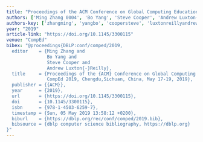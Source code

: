 ```yaml
---
title: "Proceedings of the ACM Conference on Global Computing Education"
authors: ['Ming Zhang 0004', 'Bo Yang', 'Steve Cooper', 'Andrew Luxton-Reilly']
authors-key: ['zhangming', 'yangbo', 'coopersteve', 'luxtonreillyandrew']
year: "2019"
article-link: "https://doi.org/10.1145/3300115"
venue: "CompEd"
bibex: "@proceedings{DBLP:conf/comped/2019,
  editor    = {Ming Zhang and
               Bo Yang and
               Steve Cooper and
               Andrew Luxton{-}Reilly},
  title     = {Proceedings of the {ACM} Conference on Global Computing Education,
               CompEd 2019, Chengdu,Sichuan, China, May 17-19, 2019},
  publisher = {{ACM}},
  year      = {2019},
  url       = {https://doi.org/10.1145/3300115},
  doi       = {10.1145/3300115},
  isbn      = {978-1-4503-6259-7},
  timestamp = {Sun, 05 May 2019 13:58:12 +0200},
  biburl    = {https://dblp.org/rec/conf/comped/2019.bib},
  bibsource = {dblp computer science bibliography, https://dblp.org}
}"
---
```

